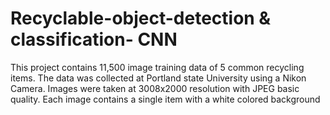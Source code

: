 # Recyclable-object-detection & classification- CNN
This project contains 11,500 image training data of 5 common recycling items. The data was collected at Portland state University using a Nikon Camera. Images were taken at 3008x2000 resolution with JPEG basic quality. Each image contains a single item with a white colored background
